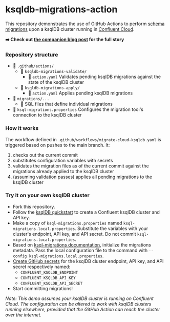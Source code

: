 # ksqldb-migrations-action

This repository demonstrates the use of GitHub Actions to perform [schema migrations](https://docs.ksqldb.io/en/latest/operate-and-deploy/migrations-tool/) upon a ksqlDB cluster running in [Confluent Cloud](https://www.confluent.io/confluent-cloud/).

**➡️ Check out [the companion blog post](https://www.confluent.io/blog/easily-manage-database-migrations-with-evolving-schemas-in-ksqldb/) for the full story**

### Repository structure

* 📁 `.github/actions/`
  * 📁 `ksqldb-migrations-validate/`
    * 📄 `action.yaml` Validates pending ksqlDB migrations against the state of the ksqlDB cluster
  * 📁 `ksqldb-migrations-apply/`
    * 📄 `action.yaml` Applies pending ksqlDB migrations
* 📁 `migrations/...`
  * 📃 SQL files that define individual migrations
* 📄 `ksql-migrations.properties` Configures the migration tool's connection to the ksqlDB cluster

### How it works

The workflow defined in `.github/workflows/migrate-cloud-ksqldb.yaml` is triggered based on pushes to the main branch.
It:
1. checks out the current commit
1. substitutes configuration variables with secrets
1. validates the migration files as of the current commit against the migrations already applied to the ksqlDB cluster
1. (assuming validation passes) applies all pending migrations to the ksqlDB cluster

### Try it on your own ksqlDB cluster

* Fork this repository.
* Follow the [ksqlDB quickstart](https://ksqldb.io/quickstart-cloud.html) to create a Confluent ksqlDB cluster and API key.
* Make a copy of `ksql-migrations.properties` named `ksql-migrations.local.properties`. Substitute the variables with your cluster's endpoint, API key, and API secret. Do not commit `ksql-migrations.local.properties`.
* Based on [ksql-migrations documentation](https://docs.ksqldb.io/en/latest/operate-and-deploy/migrations-tool/), initialize the migrations metadata. Pass the local configuration file to the command with `--config ksql-migrations.local.properties`.
* [Create GitHub secrets](https://docs.github.com/actions/automating-your-workflow-with-github-actions/creating-and-using-encrypted-secrets) for the ksqlDB cluster endpoint, API key, and API secret respectively named:
  * `CONFLUENT_KSQLDB_ENDPOINT`
  * `CONFLUENT_KSQLDB_API_KEY`
  * `CONFLUENT_KSQLDB_API_SECRET`
* Start committing migrations!

_Note: This demo assumes your ksqlDB cluster is running on Confluent Cloud. The configuration can be altered to work with ksqlDB clusters running elsewhere, provided that the GitHub Action can reach the cluster over the internet._

